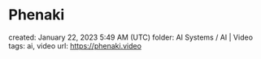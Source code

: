 # Phenaki

created: January 22, 2023 5:49 AM (UTC)
folder: AI Systems / AI | Video
tags: ai, video
url: https://phenaki.video